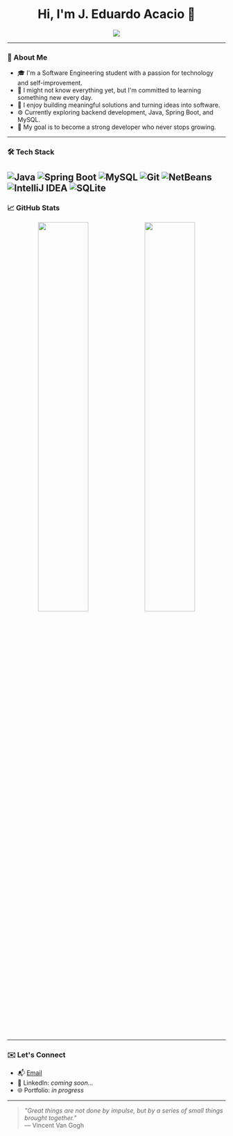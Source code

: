 <h1 align="center">Hi, I'm J. Eduardo Acacio 👋</h1>

<p align="center">
  <a href="https://github.com/DenverCoder1/readme-typing-svg">
    <img src="https://readme-typing-svg.herokuapp.com?font=Fira+Code&color=00BFFF&size=24&center=true&vCenter=true&width=600&height=100&lines=Software+Engineering+Student+👨‍💻,;Lifelong+Learner+📚,;Growing+step+by+step+every+day.">
  </a>
</p>

---

### 💼 About Me

- 🎓 I'm a Software Engineering student with a passion for technology and self-improvement.  
- 🌱 I might not know everything yet, but I'm committed to learning something new every day.  
- 🧠 I enjoy building meaningful solutions and turning ideas into software.  
- ⚙️ Currently exploring backend development, Java, Spring Boot, and MySQL.  
- 🎯 My goal is to become a strong developer who never stops growing.

---

### 🛠 Tech Stack

![Java](https://img.shields.io/badge/Java-ED8B00?style=for-the-badge&logo=java&logoColor=white)
![Spring Boot](https://img.shields.io/badge/Spring_Boot-6DB33F?style=for-the-badge&logo=spring-boot&logoColor=white)
![MySQL](https://img.shields.io/badge/MySQL-00758F?style=for-the-badge&logo=mysql&logoColor=white)
![Git](https://img.shields.io/badge/Git-F05032?style=for-the-badge&logo=git&logoColor=white)
![NetBeans](https://img.shields.io/badge/NetBeans-1B6AC6?style=for-the-badge&logo=apache-netbeans-ide&logoColor=white)
![IntelliJ IDEA](https://img.shields.io/badge/IntelliJ_IDEA-in_progress-ff69b4?style=for-the-badge&logo=intellij-idea&logoColor=white)
![SQLite](https://img.shields.io/badge/SQLite-003B57?style=for-the-badge&logo=sqlite&logoColor=white)
---

### 📈 GitHub Stats

<p align="center">
  <img src="https://github-readme-stats.vercel.app/api?username=Acatio&show_icons=true&theme=default&hide_border=true" width="48%">
  <img src="https://github-readme-streak-stats.herokuapp.com/?user=Acatio&theme=default&hide_border=true" width="48%">
</p>

---

### ✉️ Let's Connect

- 📬 [Email](mailto:jeduardoacacio@gmail.com)
- 💼 LinkedIn: _coming soon..._
- 🌐 Portfolio: _in progress_
---

> *"Great things are not done by impulse, but by a series of small things brought together."*  
> — Vincent Van Gogh

